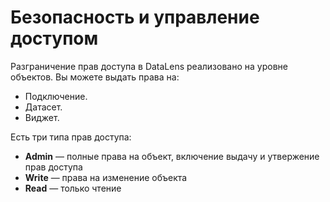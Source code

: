 # Безопасность и управление доступом

Разграничение прав доступа в DataLens реализовано на уровне объектов. Вы можете выдать права на:
- Подключение.
- Датасет.
- Виджет.

Есть три типа прав доступа:
- **Admin** — полные права на объект, включение выдачу и утвержение прав доступа
- **Write** — права на изменение объекта
- **Read** — только чтение